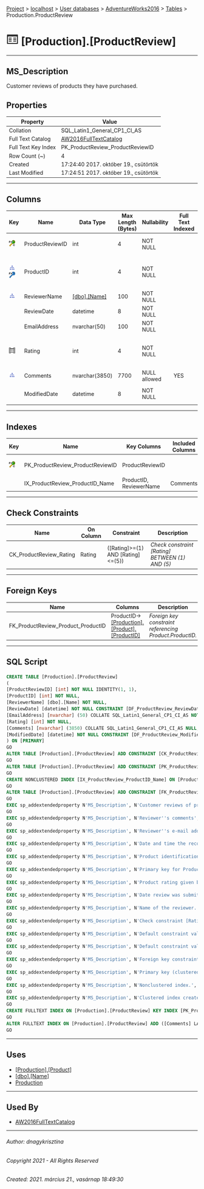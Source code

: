 #### 

[Project](../../../../index.md) > [localhost](../../../index.md) > [User databases](../../index.md) > [AdventureWorks2016](../index.md) > [Tables](Tables.md) > Production.ProductReview

# ![Tables](../../../../Images/Table32.png) [Production].[ProductReview]

---

## <a name="#description"></a>MS_Description

Customer reviews of products they have purchased.

## <a name="#properties"></a>Properties

| Property | Value |
|---|---|
| Collation | SQL_Latin1_General_CP1_CI_AS |
| Full Text Catalog | [AW2016FullTextCatalog](../Storage/Full_Text_Catalogs/AW2016FullTextCatalog.md) |
| Full Text Key Index | PK_ProductReview_ProductReviewID |
| Row Count (~) | 4 |
| Created | 17:24:40 2017. október 19., csütörtök |
| Last Modified | 17:24:51 2017. október 19., csütörtök |


---

## <a name="#columns"></a>Columns

| Key | Name | Data Type | Max Length (Bytes) | Nullability | Full Text Indexed | Language | Identity | Default | Description |
|---|---|---|---|---|---|---|---|---|---|
| [![Cluster Primary Key PK_ProductReview_ProductReviewID: ProductReviewID](../../../../Images/pkcluster.png)](#indexes) | ProductReviewID | int | 4 | NOT NULL |  |  | 1 - 1 |  | _Primary key for ProductReview records._ |
| [![Indexes IX_ProductReview_ProductID_Name](../../../../Images/Index.png)](#indexes)[![Foreign Keys FK_ProductReview_Product_ProductID: [Production].[Product].ProductID](../../../../Images/fk.png)](#foreignkeys) | ProductID | int | 4 | NOT NULL |  |  |  |  | _Product identification number. Foreign key to Product.ProductID._ |
| [![Indexes IX_ProductReview_ProductID_Name](../../../../Images/Index.png)](#indexes) | ReviewerName | [[dbo].[Name]](../Programmability/Types/User-Defined_Data_Types/Name.md) | 100 | NOT NULL |  |  |  |  | _Name of the reviewer._ |
|  | ReviewDate | datetime | 8 | NOT NULL |  |  |  | (getdate()) | _Date review was submitted._ |
|  | EmailAddress | nvarchar(50) | 100 | NOT NULL |  |  |  |  | _Reviewer's e-mail address._ |
| [![Check Constraints CK_ProductReview_Rating : ([Rating]>=(1) AND [Rating]<=(5))](../../../../Images/c-constraint.png)](#checkconstraints) | Rating | int | 4 | NOT NULL |  |  |  |  | _Product rating given by the reviewer. Scale is 1 to 5 with 5 as the highest rating._ |
| [![Indexes IX_ProductReview_ProductID_Name](../../../../Images/Index.png)](#indexes) | Comments | nvarchar(3850) | 7700 | NULL allowed | YES | 1033 |  |  | _Reviewer's comments_ |
|  | ModifiedDate | datetime | 8 | NOT NULL |  |  |  | (getdate()) | _Date and time the record was last updated._ |


---

## <a name="#indexes"></a>Indexes

| Key | Name | Key Columns | Included Columns | Unique | Description |
|---|---|---|---|---|---|
| [![Cluster Primary Key PK_ProductReview_ProductReviewID: ProductReviewID](../../../../Images/pkcluster.png)](#indexes) | PK_ProductReview_ProductReviewID | ProductReviewID |  | YES | _Primary key (clustered) constraint_ |
|  | IX_ProductReview_ProductID_Name | ProductID, ReviewerName | Comments |  | _Nonclustered index._ |


---

## <a name="#checkconstraints"></a>Check Constraints

| Name | On Column | Constraint | Description |
|---|---|---|---|
| CK_ProductReview_Rating | Rating | ([Rating]>=(1) AND [Rating]<=(5)) | _Check constraint [Rating] BETWEEN (1) AND (5)_ |


---

## <a name="#foreignkeys"></a>Foreign Keys

| Name | Columns | Description |
|---|---|---|
| FK_ProductReview_Product_ProductID | ProductID->[[Production].[Product].[ProductID]](Product.md) | _Foreign key constraint referencing Product.ProductID._ |


---

## <a name="#sqlscript"></a>SQL Script

```sql
CREATE TABLE [Production].[ProductReview]
(
[ProductReviewID] [int] NOT NULL IDENTITY(1, 1),
[ProductID] [int] NOT NULL,
[ReviewerName] [dbo].[Name] NOT NULL,
[ReviewDate] [datetime] NOT NULL CONSTRAINT [DF_ProductReview_ReviewDate] DEFAULT (getdate()),
[EmailAddress] [nvarchar] (50) COLLATE SQL_Latin1_General_CP1_CI_AS NOT NULL,
[Rating] [int] NOT NULL,
[Comments] [nvarchar] (3850) COLLATE SQL_Latin1_General_CP1_CI_AS NULL,
[ModifiedDate] [datetime] NOT NULL CONSTRAINT [DF_ProductReview_ModifiedDate] DEFAULT (getdate())
) ON [PRIMARY]
GO
ALTER TABLE [Production].[ProductReview] ADD CONSTRAINT [CK_ProductReview_Rating] CHECK (([Rating]>=(1) AND [Rating]<=(5)))
GO
ALTER TABLE [Production].[ProductReview] ADD CONSTRAINT [PK_ProductReview_ProductReviewID] PRIMARY KEY CLUSTERED  ([ProductReviewID]) ON [PRIMARY]
GO
CREATE NONCLUSTERED INDEX [IX_ProductReview_ProductID_Name] ON [Production].[ProductReview] ([ProductID], [ReviewerName]) INCLUDE ([Comments]) ON [PRIMARY]
GO
ALTER TABLE [Production].[ProductReview] ADD CONSTRAINT [FK_ProductReview_Product_ProductID] FOREIGN KEY ([ProductID]) REFERENCES [Production].[Product] ([ProductID])
GO
EXEC sp_addextendedproperty N'MS_Description', N'Customer reviews of products they have purchased.', 'SCHEMA', N'Production', 'TABLE', N'ProductReview', NULL, NULL
GO
EXEC sp_addextendedproperty N'MS_Description', N'Reviewer''s comments', 'SCHEMA', N'Production', 'TABLE', N'ProductReview', 'COLUMN', N'Comments'
GO
EXEC sp_addextendedproperty N'MS_Description', N'Reviewer''s e-mail address.', 'SCHEMA', N'Production', 'TABLE', N'ProductReview', 'COLUMN', N'EmailAddress'
GO
EXEC sp_addextendedproperty N'MS_Description', N'Date and time the record was last updated.', 'SCHEMA', N'Production', 'TABLE', N'ProductReview', 'COLUMN', N'ModifiedDate'
GO
EXEC sp_addextendedproperty N'MS_Description', N'Product identification number. Foreign key to Product.ProductID.', 'SCHEMA', N'Production', 'TABLE', N'ProductReview', 'COLUMN', N'ProductID'
GO
EXEC sp_addextendedproperty N'MS_Description', N'Primary key for ProductReview records.', 'SCHEMA', N'Production', 'TABLE', N'ProductReview', 'COLUMN', N'ProductReviewID'
GO
EXEC sp_addextendedproperty N'MS_Description', N'Product rating given by the reviewer. Scale is 1 to 5 with 5 as the highest rating.', 'SCHEMA', N'Production', 'TABLE', N'ProductReview', 'COLUMN', N'Rating'
GO
EXEC sp_addextendedproperty N'MS_Description', N'Date review was submitted.', 'SCHEMA', N'Production', 'TABLE', N'ProductReview', 'COLUMN', N'ReviewDate'
GO
EXEC sp_addextendedproperty N'MS_Description', N'Name of the reviewer.', 'SCHEMA', N'Production', 'TABLE', N'ProductReview', 'COLUMN', N'ReviewerName'
GO
EXEC sp_addextendedproperty N'MS_Description', N'Check constraint [Rating] BETWEEN (1) AND (5)', 'SCHEMA', N'Production', 'TABLE', N'ProductReview', 'CONSTRAINT', N'CK_ProductReview_Rating'
GO
EXEC sp_addextendedproperty N'MS_Description', N'Default constraint value of GETDATE()', 'SCHEMA', N'Production', 'TABLE', N'ProductReview', 'CONSTRAINT', N'DF_ProductReview_ModifiedDate'
GO
EXEC sp_addextendedproperty N'MS_Description', N'Default constraint value of GETDATE()', 'SCHEMA', N'Production', 'TABLE', N'ProductReview', 'CONSTRAINT', N'DF_ProductReview_ReviewDate'
GO
EXEC sp_addextendedproperty N'MS_Description', N'Foreign key constraint referencing Product.ProductID.', 'SCHEMA', N'Production', 'TABLE', N'ProductReview', 'CONSTRAINT', N'FK_ProductReview_Product_ProductID'
GO
EXEC sp_addextendedproperty N'MS_Description', N'Primary key (clustered) constraint', 'SCHEMA', N'Production', 'TABLE', N'ProductReview', 'CONSTRAINT', N'PK_ProductReview_ProductReviewID'
GO
EXEC sp_addextendedproperty N'MS_Description', N'Nonclustered index.', 'SCHEMA', N'Production', 'TABLE', N'ProductReview', 'INDEX', N'IX_ProductReview_ProductID_Name'
GO
EXEC sp_addextendedproperty N'MS_Description', N'Clustered index created by a primary key constraint.', 'SCHEMA', N'Production', 'TABLE', N'ProductReview', 'INDEX', N'PK_ProductReview_ProductReviewID'
GO
CREATE FULLTEXT INDEX ON [Production].[ProductReview] KEY INDEX [PK_ProductReview_ProductReviewID] ON [AW2016FullTextCatalog]
GO
ALTER FULLTEXT INDEX ON [Production].[ProductReview] ADD ([Comments] LANGUAGE 1033)
GO

```


---

## <a name="#uses"></a>Uses

* [[Production].[Product]](Product.md)
* [[dbo].[Name]](../Programmability/Types/User-Defined_Data_Types/Name.md)
* [Production](../Security/Schemas/Production.md)


---

## <a name="#usedby"></a>Used By

* [AW2016FullTextCatalog](../Storage/Full_Text_Catalogs/AW2016FullTextCatalog.md)


---

###### Author:  dnagykrisztina

###### Copyright 2021 - All Rights Reserved

###### Created: 2021. március 21., vasárnap 18:49:30

